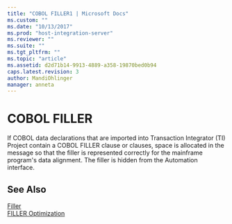 ```yaml
---
title: "COBOL FILLER1 | Microsoft Docs"
ms.custom: ""
ms.date: "10/13/2017"
ms.prod: "host-integration-server"
ms.reviewer: ""
ms.suite: ""
ms.tgt_pltfrm: ""
ms.topic: "article"
ms.assetid: d2d71b14-9913-4889-a358-19870bed0b94
caps.latest.revision: 3
author: MandiOhlinger
manager: anneta
---
```

# COBOL FILLER
If COBOL data declarations that are imported into Transaction Integrator (TI) Project contain a COBOL FILLER clause or clauses, space is allocated in the message so that the filler is represented correctly for the mainframe program's data alignment. The filler is hidden from the Automation interface.  
  
## See Also  
 [Filler](../core/filler.md)   
 [FILLER Optimization](../core/filler-optimization.md)